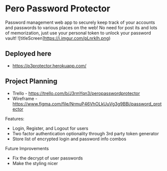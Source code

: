 # Pero Password Protector
Password management web app to securely keep track of your accounts and passwords to various places on the web! No need for post its and lots of memorization, just use your personal token to unlock your password vault!
![titleScreen]https://i.imgur.com/pLnrklh.png)

## Deployed here
- https://p3protector.herokuapp.com/

## Project Planning
- Trello - https://trello.com/b/J3rmYqn3/peropasswordprotector
- Wireframe - https://www.figma.com/file/NrmuP46VhOLkUuVg3g9BBi/password_protector


Features:
  - Login, Register, and Logout for users
  - Two factor authentication optionality through 3rd party token generator
  - Store list of encrypted login and password info combos

Future Improvements
  - Fix the decrypt of user passwords
  - Make the styling nicer
